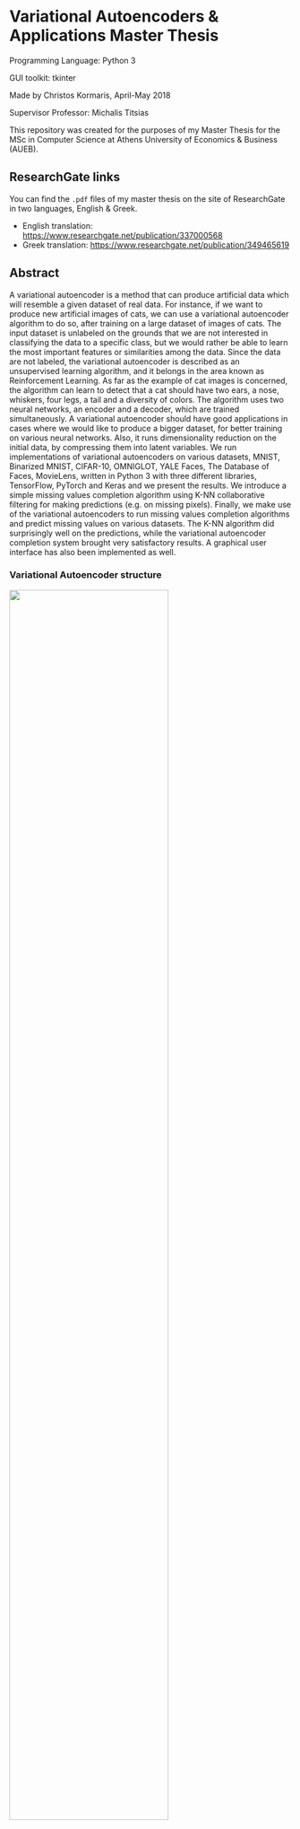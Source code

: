 # Variational Autoencoders & Applications Master Thesis #

Programming Language: Python 3

GUI toolkit: tkinter

Made by Christos Kormaris, April-May 2018

Supervisor Professor: Michalis Titsias

This repository was created for the purposes of my Master Thesis for the MSc in Computer Science at Athens University of Economics & Business (AUEB).


## ResearchGate links ##
You can find the `.pdf` files of my master thesis on the site of ResearchGate in two languages, English & Greek.

* English translation: https://www.researchgate.net/publication/337000568
* Greek translation: https://www.researchgate.net/publication/349465619


## Abstract ##

A variational autoencoder is a method that can produce artificial data which will resemble a given dataset of real data.
For instance, if we want to produce new artificial images of cats, we can use a variational autoencoder algorithm to do so,
after training on a large dataset of images of cats.
The input dataset is unlabeled on the grounds that we are not interested in classifying the data to a specific class,
but we would rather be able to learn the most important features or similarities among the data.
Since the data are not labeled, the variational autoencoder is described as an unsupervised learning algorithm,
and it belongs in the area known as Reinforcement Learning.
As far as the example of cat images is concerned,
the algorithm can learn to detect that a cat should have two ears, a nose, whiskers, four legs, a tail and a diversity of colors.
The algorithm uses two neural networks, an encoder and a decoder, which are trained simultaneously.
A variational autoencoder should have good applications in cases where we would like to produce a bigger dataset,
for better training on various neural networks. Also, it runs dimensionality reduction on the initial data,
by compressing them into latent variables.
We run implementations of variational autoencoders on various datasets,
MNIST, Binarized MNIST, CIFAR-10, OMNIGLOT, YALE Faces, The Database of Faces, MovieLens,
written in Python 3 with three different libraries, TensorFlow, PyTorch and Keras and we present the results.
We introduce a simple missing values completion algorithm using K-NN collaborative filtering for making predictions (e.g. on missing pixels).
Finally, we make use of the variational autoencoders to run missing values completion algorithms and predict missing values on various datasets.
The K-NN algorithm did surprisingly well on the predictions, while the variational autoencoder completion system brought very satisfactory results.
A graphical user interface has also been implemented as well.

### Variational Autoencoder structure
<img src="images/autoencoder_structure.png" width="75%" height="75%">

**NOTE:**

You can download all the datasets from here:

[https://www.dropbox.com/sh/ucvad0dkcbxuyho/AAAjjrRPYiGLLPc_VKru4-Uva?dl=0](https://www.dropbox.com/sh/ucvad0dkcbxuyho/AAAjjrRPYiGLLPc_VKru4-Uva?dl=0)


## Extract datasets

Go one level up from the project directory and create the directory `DATASETS`.
Then, download all the datasets from the URL in the file `datasets_urls.md`, extract them and move them to the `DATASETS` folder.


## How to run the VAEs GUI

A graphical user interface (GUI) has been implemented for the project of this thesis, using Python 3 and the tkinter library.

Go to the project directory.

First, install all requirements:
```shell
pip install -r requirements.txt
```
Then, run:
```shell
python vaes_gui.py
```


### GUI Screenshots

#### Welcome screen
![vaes_001](/screenshots/vaes_gui/vaes_001.png)

#### Algorithm parameters selection screen
![vaes_001](/screenshots/vaes_gui/vaes_002.png)

#### About screen
![About_001.png](screenshots%2Fvaes_gui%2FAbout_001.png)

#### Datasets screen
![About_002.png](screenshots%2Fvaes_gui%2FAbout_002.png)

### Datasets

#### MNIST Dataset ####

Extract the compressed file `MNIST_dataset.zip`.
A folder named `MNIST_dataset` should appear, which contains the files of the MNIST dataset, along with their labels.

##### VAE in TensorFlow output images
|                                Original data                                |                               Epoch 1                               |                              Epoch 20                               |
|:---------------------------------------------------------------------------:|:-------------------------------------------------------------------:|:-------------------------------------------------------------------:|
| ![original_data](/output_images/vaes_in_tensorflow/mnist/original_data.png) | ![epoch_001](/output_images/vaes_in_tensorflow/mnist/epoch_001.png) | ![epoch_020](/output_images/vaes_in_tensorflow/mnist/epoch_020.png) |

##### VAE in Keras output images
![mnist.png](output_images%2Fvaes_in_keras%2Fmnist.png)

#### Binarized MNIST Dataset ####

Extract the compressed file `Binarized_MNIST_dataset.zip`.
A folder named `Binarized_MNIST_dataset` should appear, which contains the TRAIN, TEST and VALIDATION files of the Binarized MNIST dataset, along with labels only for the TEST data.

##### VAE in Keras output images
![binarized_mnist.png](output_images%2Fvaes_in_keras%2Fbinarized_mnist.png)

#### CIFAR-10 Dataset ####

Extract the compressed file `CIFAR_daset.zip`.
A folder named `CIFAR_dataset` should appear, which contains the TRAIN and TEST files of the CIFAR-10 and CIFAR-100 dataset, along with their labels. The CIFAR-10 dataset contains data from 10 classes, while the CIFAR-100 dataset contains data from 100 classes.

##### VAE in Keras Grayscale output images
![cifar10_grayscale.png](output_images%2Fvaes_in_keras%2Fcifar10_grayscale.png)

##### VAE in Keras RGB output images
![cifar10_rgb.png](output_images%2Fvaes_in_keras%2Fcifar10_rgb.png)

#### OMNIGLOT Dataset ####

Extract the compressed file `OMNIGLOT_daset.zip`.
A folder named `OMNIGLOT_dataset` should appear, which contains the TRAIN and TEST files of the OMNIGLOT dataset, from 50 different alphabets, along with their labels.
Two alphabets are used, the Greek and the English.
The Greek alphabet has 24 characters, which means 24 are the classes.
The Greek alphabet has 26 characters, which means 26 are the classes.
The classes are not important for the algorithm, but they are used for plotting purposes.

##### VAE in Keras English output images
![omniglot_english.png](output_images%2Fvaes_in_keras%2Fomniglot_english.png)

##### VAE in Keras Greek output images
![omniglot_greek.png](output_images%2Fvaes_in_keras%2Fomniglot_greek.png)

# K-NN Missing Values completion algorithm #

These are implementations of K-NN Missing Values algorithms on various datasets with missing values.
The datasets included are: MNIST, Binarized MNIST, CIFAR-10 and OMNIGLOT.
I've implemented an algorithm that uses K-NN for regression, i.e. it predicts the missing pixel values, based on the corresponding pixels of the top K nearest neighbors.

### MNIST Dataset ###

The results of the algorithm will be new images of digits, with their missing halves predicted.

#### Output images
|                                    Original Data                                     |                                                         Data with Structured Missing Values K=10                                                         |                                               Predicted Test Data K=10                                               |
|:------------------------------------------------------------------------------------:|:--------------------------------------------------------------------------------------------------------------------------------------------------------:|:--------------------------------------------------------------------------------------------------------------------:|
| ![Test Data.png](output_images%2Fknn_missing_values%2Fmnist%2FTest%20Data.png)       |        ![Test Data with Missing Values K=10.png](output_images%2Fknn_missing_values%2Fmnist%2FTest%20Data%20with%20Missing%20Values%20K%3D10.png)        | ![Predicted Test Data K=10.png](output_images%2Fknn_missing_values%2Fmnist%2FPredicted%20Test%20Data%20K%3D10.png)   |

### Binarized MNIST Dataset ###

The results of the algorithm will be new images of binarized digits, with their missing halves predicted.

#### Output images
|                                                           Original Data                                                            |                                                       Data with Structured Missing Values K=10                                                       |                                                   Predicted Test Data K=10                                                   |
|:----------------------------------------------------------------------------------------------------------------------------------:|:----------------------------------------------------------------------------------------------------------------------------------------------------:|:----------------------------------------------------------------------------------------------------------------------------:|
| ![Original Binarized Test Data.png](output_images%2Fknn_missing_values%2Fbinarized_mnist%2FOriginal%20Binarized%20Test%20Data.png) | ![Test Data with Missing Values K=10.png](output_images%2Fknn_missing_values%2Fbinarized_mnist%2FTest%20Data%20with%20Missing%20Values%20K%3D10.png) | ![Predicted Test Data K=10.png](output_images%2Fknn_missing_values%2Fbinarized_mnist%2FPredicted%20Test%20Data%20K%3D10.png) |

### CIFAR-10 Dataset ###

The results of the algorithm will be new images of the selected category (e.g. cats, dogs, etc.),
with their missing halves predicted.

### OMNIGLOT Dataset ###

The results of the algorithm will be new images of alphabet characters, with their missing halves predicted.

### ORL Face Database Dataset ###

### How to set up and run the K-NN Missing Values algorithm on the ORL Face Database dataset ###
Extract the compressed file `ORL_Face_Dataset.zip`.
Create a folder named `ORL_Face_Dataset` and unzip there the contents of the zip file.
In the dataset, there are 400 face images in total, from 40 different persons and 10 images from each person, 40 * 10 = 400.
The results of the algorithm will be new images of the faces, with their missing halves predicted.


# VAE Missing Values completion algorithm #

There are also two different implementations of the Variational Autoencoder Missing Values algorithm of the VAEs included.

1. using TensorFlow and 
2. using PyTorch

The datasets included are: MNIST, Binarized MNIST, CIFAR-10, OMNIGLOT, ORL Face Database, Yale Faces & the Movielens dataset.
The algorithm uses a Variational Autoencoder to predict only the missing pixel values, based on the training data.

**Note:** In some datasets, e.g. in the CIFAR-10 dataset, the results are good only if the images are grayscaled!

#### VAE Missing Values completion algorithm in PyTorch MNIST Dataset
|                                          Original data                                           |                              Data with Structured Missing Values                               |                                        Epoch 200                                         |
|:------------------------------------------------------------------------------------------------:|:----------------------------------------------------------------------------------------------:|:----------------------------------------------------------------------------------------:|
| ![original_data.png](output_images%2Fvaes_missing_values_in_pytorch%2Fmnist%2Foriginal_data.png) | ![missing_data.png](output_images%2Fvaes_missing_values_in_pytorch%2Fmnist%2Fmissing_data.png) | ![epoch_200.png](output_images%2Fvaes_missing_values_in_pytorch%2Fmnist%2Fepoch_200.png) |

#### VAE Missing Values completion algorithm in PyTorch OMNIGLOT English Dataset
|                                                                Original data                                                                |                                                      Data with Random Missing Values                                                      |                                                              Epoch 100                                                              |
|:-------------------------------------------------------------------------------------------------------------------------------------------:|:-----------------------------------------------------------------------------------------------------------------------------------------:|:-----------------------------------------------------------------------------------------------------------------------------------:|
| ![original_data_characters_1-10.png](output_images%2Fvaes_missing_values_in_pytorch%2Fomniglot_english%2Foriginal_data_characters_1-10.png) | ![missing_data_characters_1-10.png](output_images%2Fvaes_missing_values_in_pytorch%2Fomniglot_english%2Fmissing_data_characters_1-10.png) | ![epoch_100_characters_1-10.png](output_images%2Fvaes_missing_values_in_pytorch%2Fomniglot_english%2Fepoch_100_characters_1-10.png) |

#### VAE Missing Values completion algorithm in PyTorch OMNIGLOT Greek Dataset
|                                                               Original data                                                               |                                                     Data with Random Missing Values                                                      |                                                             Epoch 100                                                             |
|:-----------------------------------------------------------------------------------------------------------------------------------------:|:----------------------------------------------------------------------------------------------------------------------------------------:|:---------------------------------------------------------------------------------------------------------------------------------:|
| ![original_data_characters_1-10.png](output_images%2Fvaes_missing_values_in_pytorch%2Fomniglot_greek%2Foriginal_data_characters_1-10.png) | ![missing_data_characters_1-10.png](output_images%2Fvaes_missing_values_in_pytorch%2Fomniglot_greek%2Fmissing_data_characters_1-10.png)  | ![epoch_100_characters_1-10.png](output_images%2Fvaes_missing_values_in_pytorch%2Fomniglot_greek%2Fepoch_100_characters_1-10.png) |

### Tensorboard ###

To open and examine a visualization of the autoencoders, change your working directory to the executable files folder `vaes_gui`
and run the following commands from the command prompt on Windows, or the terminal on Linux:

```shell
tensorboard --logdir=./tensorflow_logs/mnist_vae
```

```shell
tensorboard --logdir=./tensorflow_logs/binarized_mnist_vae
```

```shell
tensorboard --logdir=./tensorflow_logs/cifar10_rgb_vae
```

```shell
tensorboard --logdir=./tensorflow_logs/cifar10_grayscale_vae
```

```shell
tensorboard --logdir=./tensorflow_logs/omniglot_english_vae
```

```shell
tensorboard --logdir=./tensorflow_logs/omniglot_greek_vae
```

```shell
tensorboard --logdir=./tensorflow_logs/orl_faces_vae
```

```shell
tensorboard --logdir=./tensorflow_logs/yale_faces_vae
```

Then, open your browser ang navigate to -> http://localhost:6006

Similarly, you can open tensorboards for the implementation of VAE missing values algorithm in TensorFlow, by replacing the `_vae` postfix with `_vae_missing_values`.
In addition, the Keras implementation of the VAEs has its own logs, located in the folder `keras_logs`.

### Small Tensorboard screenshot
![vae_tensorboard_graph_with_reconstructed_data](/screenshots/tensorboard/vae_tensorboard_graph_with_reconstructed_data.png)

### Large Tensorboard screenshot
![vae_tensorboard_graph_with_reconstructed_data_large](/screenshots/tensorboard/vae_tensorboard_graph_with_reconstructed_data_large.png)

